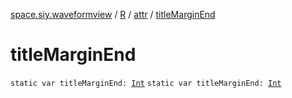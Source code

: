 [space.siy.waveformview](../../index.md) / [R](../index.md) / [attr](index.md) / [titleMarginEnd](./title-margin-end.md)

# titleMarginEnd

`static var titleMarginEnd: `[`Int`](https://kotlinlang.org/api/latest/jvm/stdlib/kotlin/-int/index.html)
`static var titleMarginEnd: `[`Int`](https://kotlinlang.org/api/latest/jvm/stdlib/kotlin/-int/index.html)